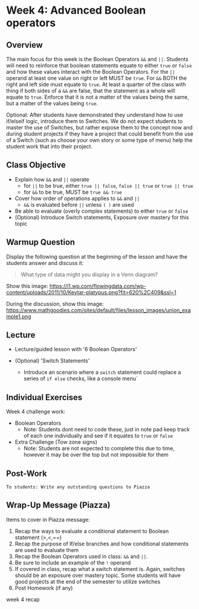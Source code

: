 # Week 4: Advanced Boolean operators

## Overview
The main focus for this week is the Boolean Operators `&&` and `||`. Students will need to reinforce that boolean statements equate to either `true` or `false` and how these values interact with the Boolean Operators. For the `||` operand at least one value on right or left MUST be `true`. For `&&` BOTH the right and left side must equate to `true`. At least a quarter of the class with thing if both sides of a `&&` are false, that the statement as a whole will equate to `true`. Enforce that it is not a matter of the values being the same, but a matter of the values being `true`. 

Optional: After students have demonstrated they understand how to use if/elseif logic, introduce them to Switches. We do not expect students to master the use of Switches, but rather expose them to the concept now and during student projects if they have a project that could benefit from the use of a Switch (such as choose your own story or some type of menu) help the student work that into their project.

## Class Objective
* Explain how `&&` and `||` operate
	* for `||` to be true, either `true || false`, `false || true` or `true || true`
	* for `&&` to be true, MUST be `true && true`
* Cover how order of operations applies to `&&` and `||`
	* `&&` is evaluated before `||` unless `( )` are used
* Be able to evaluate (overly complex statements) to either `true` or `false`
* (Optional) Introduce Switch statements, Exposure over mastery for this topic

## Warmup Question
Display the following question at the beginning of the lesson and have the students answer and discuss it:
>What type of data might you display in a Venn diagram?

Show this image: https://i1.wp.com/flowingdata.com/wp-content/uploads/2011/10/Keytar-platypus.png?fit=620%2C409&ssl=1

During the discussion, show this image: https://www.mathgoodies.com/sites/default/files/lesson_images/union_example1.png

## Lecture
* Lecture/guided lesson with '6 Boolean Operators'

* (Optional) 'Switch Statements' 
	* Introduce an scenario where a `switch` statement could replace a series of `if else` checks, like a console menu`

## Individual Exercises
Week 4 challenge work:
* Boolean Operators
	* Note: Students dont need to code these, just in note pad keep track of each one individually and see if it equates to `true` or `false`
* Extra Challenge (Tow zone signs)
	* Note: Students are not expected to complete this due to time, however it may be over the top but not impossible for them 

## Post-Work
	To students: Write any outstanding questions to Piazza

## Wrap-Up Message (Piazza)
Items to cover in Piazza message:
1. Recap the ways to evaluate a conditional statement to Boolean statement (>,<,==)
2. Recap the purpose of If/else branches and how conditional statements are used to evaluate them
3. Recap the Boolean Operators used in class: `&&` and `||`.
4. Be sure to include an example of the `!` operand
5. If covered in class, recap what a switch statement is. Again, switches should be an exposure over mastery topic. Some students will have good projects at the end of the semester to utilize switches
6. Post Homework (if any)

week 4 recap

